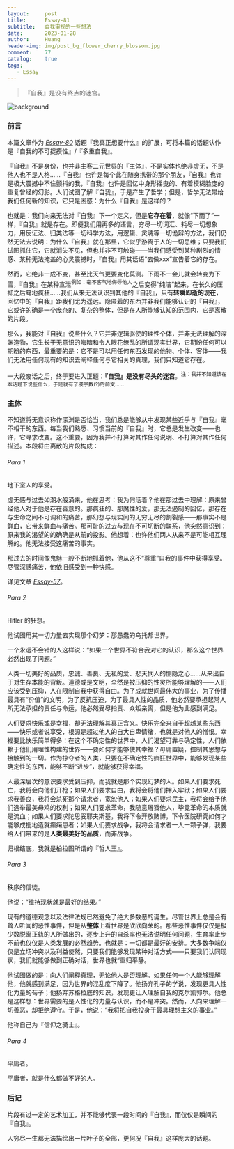 ```yaml
---
layout:     post
title:      Essay-81
subtitle:   自我审视的一些想法
date:       2023-01-28
author:     Huang
header-img: img/post_bg_flower_cherry_blossom.jpg
comment:    77
catalog:    true
tags:
   - Essay
---
```


> 『自我』是没有终点的迷宫。

![background](https://huang-feiyu.github.io/img/post_bg_flower_cherry_blossom.jpg)

### 前言

本篇文章作为 *[Essay-80](https://xn--29s704loyd.com/2023/01/08/Essay-80/)* 话题『我真正想要什么』的扩展，可将本篇的话题认作是『自我的不可捉摸性』/『多重自我』。

『自我』不是身份，也并非主客二元世界的『主体』，不是实体也绝非虚无，不是他人也不是人格……『自我』也许是每个此在随身携带的那个朋友，『自我』也许是极大震撼中不住颤抖的我，『自我』也许是回忆中身形摇曳的、有着模糊脸庞的重复曾经的幻影。人们试图了解『自我』，于是产生了哲学；但是，哲学无法带给我们任何新的知识，它只是困惑：为什么『自我』是这样的？

也就是：我们向来无法对『自我』下一个定义，但是**它存在着**，就像“下雨了”一样，『自我』就是存在。即便我们用再多的语言，穷尽一切词汇、耗尽一切想象力，用反证法、归类法等一切科学方法，用逻辑、灵魂等一切诡辩的方法，我们仍然无法去说明：为什么『自我』就在那里，它似乎游离于人的一切思维；只要我们试图抓住它，它就消失不见，但也并非不可触碰——当我们感受到某种剧烈的情感、某种无法掩盖的心灵震撼时，『自我』用其话语“去做xxx”宣告着它的存在。

然而，它绝非一成不变，甚至比天气更要变化莫测。下雨不一会儿就会转变为下雪，『自我』在某种宣泄<sup>例如：毫不客气地侮辱他人</sup>之后变得“纯洁”起来，在长久的压抑之后蓦地疯狂……我们从来无法认识到其他的『自我』，只有**转瞬即逝的现在**，回忆中的『自我』距我们尤为遥远。隐匿着的东西并非我们能够认识的『自我』，它或许的确是一个庞杂的、复杂的整体，但是在人所能够认知的范围内，它是离散的片段。

那么，我能对『自我』说些什么？它并非逻辑驱使的理性个体，并非无法理解的深渊造物，它生长于无意识的晦暗和令人眼花缭乱的所谓现实世界，它期盼任何可以期盼的东西，最重要的是：它不是可以用任何东西发现的他物、个体、客体——我们无法用任何现有的知识去阐释任何与它相关的真理，我们只知道它存在。

一大段废话之后，终于要进入正题：**『自我』是没有尽头的迷宫**。<sup>注：我并不知道该在本话题下说些什么，于是就有了凑字数(?)的前文……</sup>

### 主体

不知道将无意识称作深渊是否恰当，我们总是能够从中发现某些近乎与『自我』毫不相干的东西。每当我们熟悉、习惯当前的『自我』时，它总是发生改变——也许，它寻求改变。这不重要，因为我并不打算对其作任何说明、不打算对其作任何描述。本段将由离散的片段构成：

###### Para 1

地下室人的享受。

虚无感与过去如潮水般涌来，他在思考：我为何活着？他在那过去中理解：原来曾经他人对于他是存在善意的。那疯狂的、那魔性的爱，那无法遏制的回忆，那存在与生命之间不可调和的痛苦，那幻想与现实间的无穷无尽的割裂感——那事实不是鲜血，它带来鲜血与痛苦。那可耻的过去与现在不可切断的联系，他突然意识到：原来我的渴望的的确确是从前的投影。他想着：也许他们两人从来不是可能相互理解的。他无法接受这痛苦的事实。

那过去的时间像鬼魅一般不断地抓着他，他从这不“尊重”自我的事件中获得享受。尽管深感痛苦，他依旧感受到一种快感。

详见文章 *[Essay-57](https://xn--29s704loyd.com/2022/05/22/Essay-57/)*。

###### Para 2

Hitler 的狂想。

他试图用其一切力量去实现那个幻梦：那愚蠢的乌托邦世界。

一个永远不会错的人这样说：“如果一个世界不符合我对它的认识，那么这个世界必然出现了问题。”

人类一切美好的品质，忠诚、善良、无私的爱、悲天悯人的恻隐之心……从来出自于对生存本能的背叛。道德或是文明，全然是被压抑的性灵所能够理解的——人们应该受到压抑，人在限制自我中获得自由。为了成就世间最伟大的事业，为了传播最具有“价值”的文明，为了反抗压迫，为了最具人性的品质，他必然要承担起常人所无法承担的责任与命运，他必然受尽指责、众叛亲离，但是他为此感到满足。

人们要求快乐或是幸福，却无法理解其真正含义。快乐完全来自于超越某些东西——快乐或者说享受，根源是超过他人的自大自卑情绪，也就是对他人的憎恨。幸福要比快乐简单得多：在这个不确定性的世界中，人们渴望可靠与确定性，人们依赖于他们用理性构建的世界——要如何才能够使其幸福？毋庸置疑，控制其思想与接触到的一切。作为掠夺者的人类，只要在不确定性的疯狂世界中，能够发现某些确定性的东西，能够不断“进步”，就能够获得幸福。

人最深层次的意识要求受到压抑，而我就是那个实现幻梦的人。如果人们要求死亡，我将会向他们开枪；如果人们要求自由，我将会将他们押入牢狱；如果人们要求我善良，我将会杀死那个请求者，宽恕他人；如果人们要求民主，我将会给予他们选举最美母鸡的权利；如果人们要求革命，我随意屠戮他人，毕竟革命的本质就是流血；如果人们要求陀思妥耶夫斯基，我将下令开放赌博，下令医院研究如何才能够成批地造就癫痫患者；如果人们要求战争，我将会请求者一人一颗子弹，我要给人们带来的是**人类最美好的品质**，而非战争。

归根结底，我就是柏拉图所谓的『哲人王』。

###### Para 3

秩序的信徒。

他说：“维持现状就是最好的结果。”

现有的道德观念以及法律法规已然避免了绝大多数恶的诞生。尽管世界上总是会有耸人听闻的恶性事件，但是从**整体**上看世界是欣欣向荣的。那些恶性事件仅仅是极少数脱离正轨的人所做出的，逐步上升的自杀率也无法说明任何问题，生育率止步不前也仅仅是人类发展的必然趋势。也就是：一切都是最好的安排。大多数争端仅仅是立场冲突以及利益使然，只要我们能够发现某种对话方式——只要我们认同现状，我们就能够做到正确对话，世界也就“重归平静。

他试图做的是：向人们阐释真理，无论他人是否理解。如果任何一个人能够理解他，他就感到满足，因为世界的混乱度下降了。他扬弃孔子的学说，发现更具人性化力量的荀子；他扬弃苏格拉底的知识，发现更让人理解自我的克尔凯郭尔。他总是这样想：世界需要的是人性化的力量与认识，而不是冲突。然而，人向来理解一切善恶，却拒绝遵守。于是，他说：“我将把自我投身于最具理想主义的事业。”

他称自己为『信仰之骑士』。

###### Para 4

平庸者。

平庸者，就是什么都做不好的人。

### 后记

片段有过一定的艺术加工，并不能够代表一段时间的『自我』，而仅仅是瞬间的『自我』。

人穷尽一生都无法描绘出一片叶子的全部，更何况『自我』这样庞大的话题。
